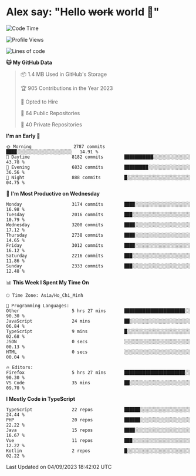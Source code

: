 # Alex say: "Hello ~~work~~ world 🐾"

<!--START_SECTION:waka-->
![Code Time](http://img.shields.io/badge/Code%20Time-910%20hrs%2044%20mins-blue)

![Profile Views](http://img.shields.io/badge/Profile%20Views-0-blue)

![Lines of code](https://img.shields.io/badge/From%20Hello%20World%20I%27ve%20Written-40.2%20million%20lines%20of%20code-blue)

**🐱 My GitHub Data** 

> 📦 1.4 MB Used in GitHub's Storage 
 > 
> 🏆 905 Contributions in the Year 2023
 > 
> 💼 Opted to Hire
 > 
> 📜 64 Public Repositories 
 > 
> 🔑 40 Private Repositories 
 > 
**I'm an Early 🐤** 

```text
🌞 Morning                2787 commits        ████░░░░░░░░░░░░░░░░░░░░░   14.91 % 
🌆 Daytime                8182 commits        ███████████░░░░░░░░░░░░░░   43.78 % 
🌃 Evening                6832 commits        █████████░░░░░░░░░░░░░░░░   36.56 % 
🌙 Night                  888 commits         █░░░░░░░░░░░░░░░░░░░░░░░░   04.75 % 
```
📅 **I'm Most Productive on Wednesday** 

```text
Monday                   3174 commits        ████░░░░░░░░░░░░░░░░░░░░░   16.98 % 
Tuesday                  2016 commits        ███░░░░░░░░░░░░░░░░░░░░░░   10.79 % 
Wednesday                3200 commits        ████░░░░░░░░░░░░░░░░░░░░░   17.12 % 
Thursday                 2738 commits        ████░░░░░░░░░░░░░░░░░░░░░   14.65 % 
Friday                   3012 commits        ████░░░░░░░░░░░░░░░░░░░░░   16.12 % 
Saturday                 2216 commits        ███░░░░░░░░░░░░░░░░░░░░░░   11.86 % 
Sunday                   2333 commits        ███░░░░░░░░░░░░░░░░░░░░░░   12.48 % 
```


📊 **This Week I Spent My Time On** 

```text
🕑︎ Time Zone: Asia/Ho_Chi_Minh

💬 Programming Languages: 
Other                    5 hrs 27 mins       ███████████████████████░░   90.30 % 
JavaScript               24 mins             ██░░░░░░░░░░░░░░░░░░░░░░░   06.84 % 
TypeScript               9 mins              █░░░░░░░░░░░░░░░░░░░░░░░░   02.68 % 
JSON                     0 secs              ░░░░░░░░░░░░░░░░░░░░░░░░░   00.13 % 
HTML                     0 secs              ░░░░░░░░░░░░░░░░░░░░░░░░░   00.04 % 

🔥 Editors: 
Firefox                  5 hrs 27 mins       ███████████████████████░░   90.30 % 
VS Code                  35 mins             ██░░░░░░░░░░░░░░░░░░░░░░░   09.70 % 
```

**I Mostly Code in TypeScript** 

```text
TypeScript               22 repos            ██████░░░░░░░░░░░░░░░░░░░   24.44 % 
PHP                      20 repos            ██████░░░░░░░░░░░░░░░░░░░   22.22 % 
Java                     15 repos            ████░░░░░░░░░░░░░░░░░░░░░   16.67 % 
Vue                      11 repos            ███░░░░░░░░░░░░░░░░░░░░░░   12.22 % 
Kotlin                   2 repos             █░░░░░░░░░░░░░░░░░░░░░░░░   02.22 % 
```




 Last Updated on 04/09/2023 18:42:02 UTC
<!--END_SECTION:waka-->
